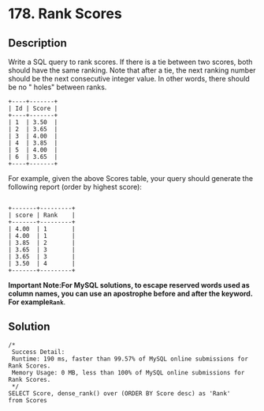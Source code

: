 # 178. Rank Scores

## Description

Write a SQL query to rank scores. If there is a tie between two scores, both should have the same ranking. Note that
after a tie, the next ranking number should be the next consecutive integer value. In other words, there should be no "
holes" between ranks.

```
+----+-------+
| Id | Score |
+----+-------+
| 1  | 3.50  |
| 2  | 3.65  |
| 3  | 4.00  |
| 4  | 3.85  |
| 5  | 4.00  |
| 6  | 3.65  |
+----+-------+

```

For example, given the above Scores table, your query should generate the following report (order by highest score):

```

+-------+---------+
| score | Rank    |
+-------+---------+
| 4.00  | 1       |
| 4.00  | 1       |
| 3.85  | 2       |
| 3.65  | 3       |
| 3.65  | 3       |
| 3.50  | 4       |
+-------+---------+

```
**Important Note:**For MySQL solutions, to escape reserved words used as column names, you can use an apostrophe before and after the keyword. For example**`Rank`**.

## Solution

```mysql
/*
 Success Detail:
 Runtime: 190 ms, faster than 99.57% of MySQL online submissions for Rank Scores.
 Memory Usage: 0 MB, less than 100% of MySQL online submissions for Rank Scores.
 */
SELECT Score, dense_rank() over (ORDER BY Score desc) as 'Rank'
from Scores
```
